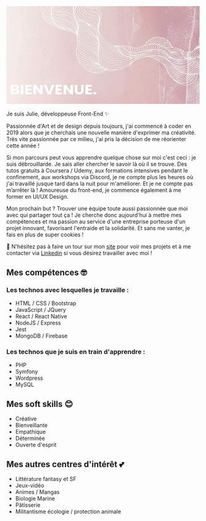 ![banner image saying "Bienvenue.'](https://github.com/julie-p/julie-p/blob/main/banner-header.jpg)

 Je suis Julie, développeuse Front-End ✨

 Passionnée d'Art et de design depuis toujours, j'ai commencé à coder en 2019 alors que je cherchais une nouvelle manière d'exprimer ma créativité.
 Très vite passionnée par ce milieu, j'ai pris la décision de me réorienter cette année ! 

 Si mon parcours peut vous apprendre quelque chose sur moi c'est ceci : je suis débrouillarde. Je sais aller chercher le savoir là où il se trouve. Des tutos gratuits à Coursera / Udemy, aux formations intensives pendant le confinement, aux workshops via Discord, je ne compte plus les heures où j'ai travaillé jusque tard dans la nuit pour m'améliorer.
 Et je ne compte pas m’arrêter là ! Amoureuse du front-end, je commence également à me former en UI/UX Design. 

 Mon prochain but ? Trouver une équipe toute aussi passionnée que moi avec qui partager tout ça ! Je cherche donc aujourd'hui à mettre mes compétences et ma passion au service d'une entreprise porteuse d'un projet innovant, favorisant l'entraide et la solidarité. Et sans me vanter, je fais en plus de super cookies !

 💬 N'hésitez pas à faire un tour sur mon [site](https://julie-developer.com) pour voir mes projets et à me contacter via [Linkedin](https://www.linkedin.com/in/julie-paupert/) si vous désirez travailler avec moi !

## Mes compétences 🤓 

### Les technos avec lesquelles je travaille :

  - HTML / CSS / Bootstrap
  - JavaScript / JQuery
  - React / React Native 
  - NodeJS / Express
  - Jest
  - MongoDB / Firebase
  
 ### Les technos que je suis en train d'apprendre :
 
  - PHP 
  - Symfony
  - Wordpress
  - MySQL
  
## Mes soft skills 😊 

  - Créative
  - Bienveillante
  - Empathique
  - Déterminée
  - Ouverte d'esprit
  
## Mes autres centres d'intérêt 💕 

  - Littérature fantasy et SF
  - Jeux-vidéo 
  - Animes / Mangas 
  - Biologie Marine 
  - Pâtisserie 
  - Militantisme écologie / protection animale  

<!--
**julie-p/julie-p** is a ✨ _special_ ✨ repository because its `README.md` (this file) appears on your GitHub profile.

Here are some ideas to get you started:

- 🔭 I’m currently working on ...
- 🌱 I’m currently learning ...
- 👯 I’m looking to collaborate on ...
- 🤔 I’m looking for help with ...
- 💬 Ask me about ...
- 📫 How to reach me: ...
- 😄 Pronouns: ...
- ⚡ Fun fact: ...
-->

